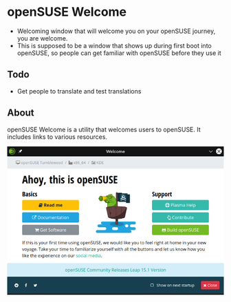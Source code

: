 # openSUSE Welcome
- Welcoming window that will welcome you on your openSUSE journey, you are welcome.
- This is supposed to be a window that shows up during first boot into openSUSE, so people can get familiar with openSUSE before they use it
## Todo
 - Get people to translate and test translations

## About
openSUSE Welcome is a utility that welcomes users to openSUSE. It includes links to various resources.

![Screenshot of openSUSE Welcome.](https://github.com/Appadeia/openSUSE-welcome-1/blob/master/Welcome.png)
